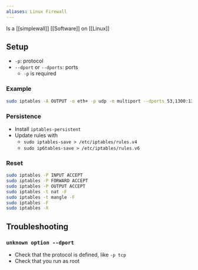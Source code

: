 ```yaml
---
aliases: Linux Firewall
---
```

Is a [[simplewall]] [[Software]] on [[Linux]]
## Setup
- `-p`: protocol
- `--dport` or `--dports`: ports
	- `-p` is required
### Example

```sh
sudo iptables -A OUTPUT -o eth+ -p udp -m multiport --dports 53,1300:1302,1194:1197 -d 141.98.255.0/24,193.138.218.0/24 -j ACCEPT
```
### Persistence
- Install `iptables-persistent`
- Update rules with
	- `sudo iptables-save > /etc/iptables/rules.v4`
	- `sudo ip6tables-save > /etc/iptables/rules.v6`
### Reset
```sh
sudo iptables -P INPUT ACCEPT
sudo iptables -P FORWARD ACCEPT
sudo iptables -P OUTPUT ACCEPT
sudo iptables -t nat -F
sudo iptables -t mangle -F
sudo iptables -F
sudo iptables -X
```
## Troubleshooting
### `unknown option --dport`
- Check that the protocol is defined, like `-p tcp`
- Check that you run as root
